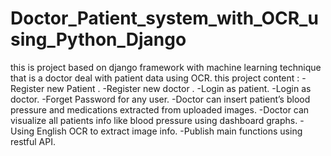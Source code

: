# Doctor_Patient_system_with_OCR_using_Python_Django

this is project based on django framework with machine learning technique 
that is a doctor deal with patient data using OCR.
this project content :
-Register new Patient  .
-Register new doctor .
-Login as patient.
-Login as doctor.
-Forget Password for any user.
-Doctor can insert patient’s blood pressure and medications
extracted from uploaded images.
-Doctor can visualize all patients info like blood pressure using
dashboard graphs.
-Using English OCR to extract image info.
-Publish main functions using restful API.
